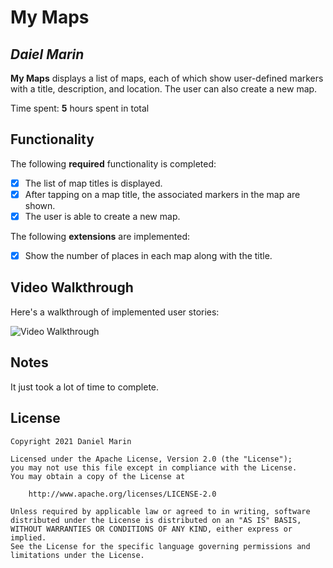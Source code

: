 # My Maps 

## *Daiel Marin*

**My Maps** displays a list of maps, each of which show user-defined markers with a title, description, and location. The user can also create a new map. 

Time spent: **5** hours spent in total

## Functionality 

The following **required** functionality is completed:

* [x] The list of map titles is displayed.
* [x] After tapping on a map title, the associated markers in the map are shown.
* [x] The user is able to create a new map.

The following **extensions** are implemented:

* [x] Show the number of places in each map along with the title.

## Video Walkthrough

Here's a walkthrough of implemented user stories:

<img src='https://media.giphy.com/media/mEchjaO4Qw3gLJAAM6/giphy.gif' title='Video Walkthrough' width='' alt='Video Walkthrough' />


## Notes

It just took a lot of time to complete.

## License

    Copyright 2021 Daniel Marin

    Licensed under the Apache License, Version 2.0 (the "License");
    you may not use this file except in compliance with the License.
    You may obtain a copy of the License at

        http://www.apache.org/licenses/LICENSE-2.0

    Unless required by applicable law or agreed to in writing, software
    distributed under the License is distributed on an "AS IS" BASIS,
    WITHOUT WARRANTIES OR CONDITIONS OF ANY KIND, either express or implied.
    See the License for the specific language governing permissions and
    limitations under the License.